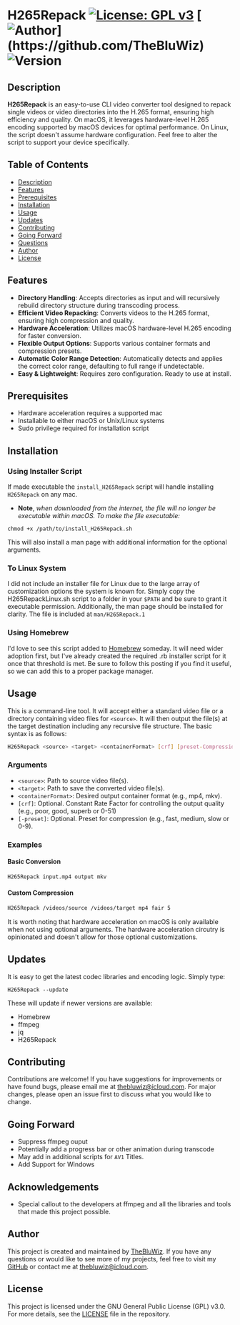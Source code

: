 # H265Repack [![License: GPL v3](https://img.shields.io/badge/License-GPLv3-blue.svg)](https://www.gnu.org/licenses/gpl-3.0) [![Author](https://img.shields.io/github/package-json/author/TheBluWiz/H265Repack?)](https://github.com/TheBluWiz) ![Version](https://img.shields.io/github/package-json/v/TheBluWiz/H265Repack?color=sucess)

## Description
**H265Repack** is an easy-to-use CLI video converter tool designed to repack single videos or video directories into the H.265 format, ensuring high efficiency and quality. On macOS, it leverages hardware-level H.265 encoding supported by macOS devices for optimal performance. On Linux, the script doesn't assume hardware configuration. Feel free to alter the script to support your device specifically.

## Table of Contents
- [Description](#description)
- [Features](#features)
- [Prerequisites](#prerequisites)
- [Installation](#installation)
- [Usage](#usage)
- [Updates](#updates)
- [Contributing](#contributing)
- [Going Forward](#going-forward)
- [Questions](#questions)
- [Author](#author)
- [License](#license)

## Features
- **Directory Handling**: Accepts directories as input and will recursively rebuild directory structure during transcoding process.
- **Efficient Video Repacking**: Converts videos to the H.265 format, ensuring high compression and quality.
- **Hardware Acceleration**: Utilizes macOS hardware-level H.265 encoding for faster conversion.
- **Flexible Output Options**: Supports various container formats and compression presets.
- **Automatic Color Range Detection**: Automatically detects and applies the correct color range, defaulting to full range if undetectable.
- **Easy & Lightweight**: Requires zero configuration. Ready to use at install. 

## Prerequisites
- Hardware acceleration requires a supported mac
- Installable to either macOS or Unix/Linux systems
- Sudo privilege required for installation script

## Installation
### Using Installer Script
If made executable the `install_H265Repack` script will handle installing `H265Repack` on any mac. 
- **Note**, *when downloaded from the internet, the file will no longer be executable within macOS. To make the file executable:*
```
chmod +x /path/to/install_H265Repack.sh
```
This will also install a man page with additional information for the optional arguments.
### To Linux System
I did not include an installer file for Linux due to the large array of customization options the system is known for. Simply copy the H265RepackLinux.sh script to a folder in your `$PATH` and be sure to grant it executable permission. Additionally, the man page should be installed for clarity. The file is included at `man/H265Repack.1`
### Using Homebrew
I'd love to see this script added to [Homebrew](brew.sh) someday. It will need wider adoption first, but I've already created the required .rb installer script for it once that threshold is met. Be sure to follow this posting if you find it useful, so we can add this to a proper package manager.
## Usage
This is a command-line tool. It will accept either a standard video file or a directory containing video files for `<source>`. It will then output the file(s) at the target destination including any recursive file structure. The basic syntax is as follows:
```sh
H265Repack <source> <target> <containerFormat> [crf] [preset-Compression] 
```
### Arguments
- `<source>`: Path to source video file(s).
- `<target>`: Path to save the converted video file(s).
- `<containerFormat>`: Desired output container format (e.g., mp4, mkv).
- `[crf]`: Optional. Constant Rate Factor for controlling the output quality (e.g., poor, good, superb or 0-51)
- `[-preset]`: Optional. Preset for compression (e.g., fast, medium, slow or 0-9).
### Examples
#### Basic Conversion
```sh
H265Repack input.mp4 output mkv
```
#### Custom Compression
```sh
H265Repack /videos/source /videos/target mp4 fair 5
```
It is worth noting that hardware acceleration on macOS is only available when not using optional arguments. The hardware acceleration circutry is opinionated and doesn't allow for those optional customizations. 
## Updates
It is easy to get the latest codec libraries and encoding logic. Simply type:
```
H265Repack --update
```
These will update if newer versions are available:
- Homebrew
- ffmpeg
- jq
- H265Repack
## Contributing
Contributions are welcome! If you have suggestions for improvements or have found bugs, please email me at <a href="mailto:thebluwiz@icloud.com?subject=H265Repack">thebluwiz@icloud.com</a>. For major changes, please open an issue first to discuss what you would like to change.
## Going Forward
- Suppress ffmpeg ouput
- Potentially add a progress bar or other animation during transcode
- May add in additional scripts for `AV1` Titles.
- Add Support for Windows
## Acknowledgements
- Special callout to the developers at ffmpeg and all the libraries and tools that made this project possible.
## Author
This project is created and maintained by [TheBluWiz](https://github.com/TheBluWiz). If you have any questions or would like to see more of my projects, feel free to visit my [GitHub](https://github.com/TheBluWiz) or contact me at [thebluwiz@icloud.com](mailto:thebluwiz@icloud.com).
## License
This project is licensed under the GNU General Public License (GPL) v3.0. For more details, see the <a href="https://www.gnu.org/licenses/gpl-3.0.en.html">LICENSE</a> file in the repository.
